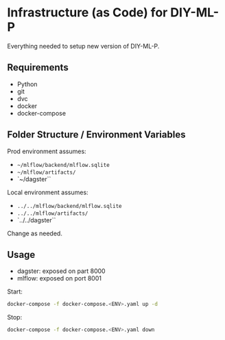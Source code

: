 # Infrastructure (as Code) for DIY-ML-P
Everything needed to setup new version of DIY-ML-P.

## Requirements
- Python
- git
- dvc
- docker
- docker-compose

## Folder Structure / Environment Variables

Prod environment assumes: 
- `~/mlflow/backend/mlflow.sqlite`
- `~/mlflow/artifacts/`
- `~/dagster``

Local environment assumes:
- `../../mlflow/backend/mlflow.sqlite`
- `../../mlflow/artifacts/`
- `../../dagster``

Change as needed.

## Usage
- dagster: exposed on part 8000
- mlflow: exposed on port 8001

Start:
```bash
docker-compose -f docker-compose.<ENV>.yaml up -d
```

Stop:
```bash
docker-compose -f docker-compose.<ENV>.yaml down
```